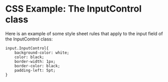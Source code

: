 # CSS Example: The InputControl class

Here is an example of some style sheet rules that apply to the input field of the InputControl class:

```language-css
input.InputControl{
    background-color: white;
    color: black;
    border-width: 1px;
    border-color: black;
    padding-left: 5pt;
}
```

 